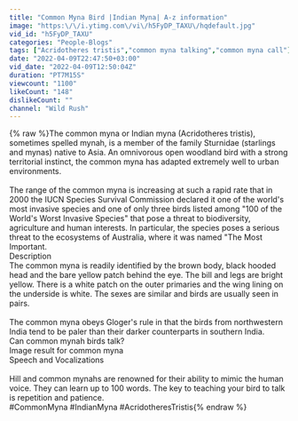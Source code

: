 ```yaml
---
title: "Common Myna Bird |Indian Myna| A-z information"
image: "https:\/\/i.ytimg.com\/vi\/h5FyDP_TAXU\/hqdefault.jpg"
vid_id: "h5FyDP_TAXU"
categories: "People-Blogs"
tags: ["Acridotheres tristis","common myna talking","common myna call"]
date: "2022-04-09T22:47:50+03:00"
vid_date: "2022-04-09T12:50:04Z"
duration: "PT7M15S"
viewcount: "1100"
likeCount: "148"
dislikeCount: ""
channel: "Wild Rush"
---
```

{% raw %}The common myna or Indian myna (Acridotheres tristis), sometimes spelled mynah, is a member of the family Sturnidae (starlings and mynas) native to Asia. An omnivorous open woodland bird with a strong territorial instinct, the common myna has adapted extremely well to urban environments.<br /><br />The range of the common myna is increasing at such a rapid rate that in 2000 the IUCN Species Survival Commission declared it one of the world's most invasive species and one of only three birds listed among &quot;100 of the World's Worst Invasive Species&quot; that pose a threat to biodiversity, agriculture and human interests. In particular, the species poses a serious threat to the ecosystems of Australia, where it was named &quot;The Most Important.<br />Description<br />The common myna is readily identified by the brown body, black hooded head and the bare yellow patch behind the eye. The bill and legs are bright yellow. There is a white patch on the outer primaries and the wing lining on the underside is white. The sexes are similar and birds are usually seen in pairs.<br /><br />The common myna obeys Gloger's rule in that the birds from northwestern India tend to be paler than their darker counterparts in southern India.<br />Can common mynah birds talk?<br />Image result for common myna<br />Speech and Vocalizations<br /><br />Hill and common mynahs are renowned for their ability to mimic the human voice. They can learn up to 100 words. The key to teaching your bird to talk is repetition and patience.<br />#CommonMyna #IndianMyna #AcridotheresTristis{% endraw %}

